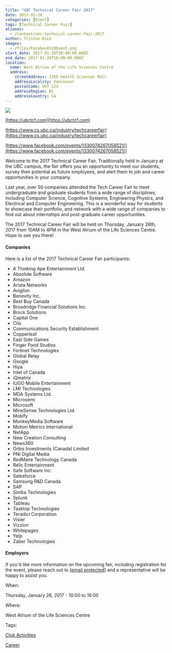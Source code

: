 ```yaml
---
title: "UBC Technical Career Fair 2017"
date: 2017-01-24
categories: [Event]
tags: [Technical Career Fair]
aliases:
  - /content/ubc-technical-career-fair-2017
author: Tristan Rice
images:
  - /files/Facebook%20Event.png
start_date: 2017-01-26T10:00:00.000Z
end_date: 2017-01-26T16:00:00.000Z
location:
  name: West Atrium of the Life Sciences Centre
  address:
    streetAddress: 2350 Health Sciences Mall
    addressLocality: Vancouver
    postalCode: V6T 1Z3
    addressRegion: BC
    addressCountry: CA
---
```


![](/files/Facebook%20Event.png)

[https://ubctcf.com](https://ubctcf.com)

[https://www.cs.ubc.ca/industry/techcareerfair](https://www.cs.ubc.ca/industry/techcareerfair)

[https://www.facebook.com/events/1330074267058521/](https://www.facebook.com/events/1330074267058521/)

Welcome to the 2017 Technical Career Fair. Traditionally held in January at the UBC campus, the fair offers you an opportunity to meet our students, survey their potential as future employees, and alert them to job and career opportunities in your company.

Last year, over 50 companies attended the Tech Career Fair to meet undergraduate and graduate students from a wide range of disciplines, including Computer Science, Cognitive Systems, Engineering Physics, and Electrical and Computer Engineering. This is a wonderful way for students to showcase their portfolio, and network with a wide range of companies to find out about internships and post-graduate career opportunities.

The 2017 Technical Career Fair will be held on Thursday, January 26th, 2017 from 10AM to 4PM in the West Atrium of the Life Sciences Centre. Hope to see you there!

#### Companies

Here is a list of the 2017 Technical Career Fair participants:

- A Thinking Ape Entertainment Ltd.
- Absolute Software
- Amazon
- Arista Networks
- Avigilon
- Benevity Inc.
- Best Buy Canada
- Broadridge Financial Solutions Inc.
- Brock Solutions
- Capital One
- Clio
- Communications Security Establishment
- Copperleaf
- East Side Games
- Finger Food Studios
- Fortinet Technologies
- Global Relay
- Google
- Hiya
- Intel of Canada
- iQmetrix
- IUGO Mobile Entertainment
- LMI Technologies
- MDA Systems Ltd.
- Microsemi
- Microsoft
- MineSense Technologies Ltd.
- Mobify
- MonkeyMedia Software
- Motion Metrics International
- NetApp
- New Creation Consulting
- News360
- Orbis Investments (Canada) Limited
- PNI Digital Media
- RedMane Technology Canada
- Relic Entertainment
- Safe Software Inc.
- Salesforce
- Samsung R&D Canada
- SAP
- Simba Technologies
- Splunk
- Tableau
- Tasktop Technologies
- Teradici Corporation
- Visier
- Vizzion
- Whitepages
- Yelp
- Zaber Technologies

#### Employers

If you'd like more information on the upcoming fair, including registration for the event, please reach out to [\[email protected\]](/cdn-cgi/l/email-protection#d0b3b1a2b5b5a2b6b1b9a290a5b2b3b3a3a3a3febfa2b7) and a representative will be happy to assist you.

When: 

Thursday, January 26, 2017 - 10:00 to 16:00

Where: 

West Atrium of the Life Sciences Centre

Tags: 

[Club Activities](/club)

[Career](/career)
